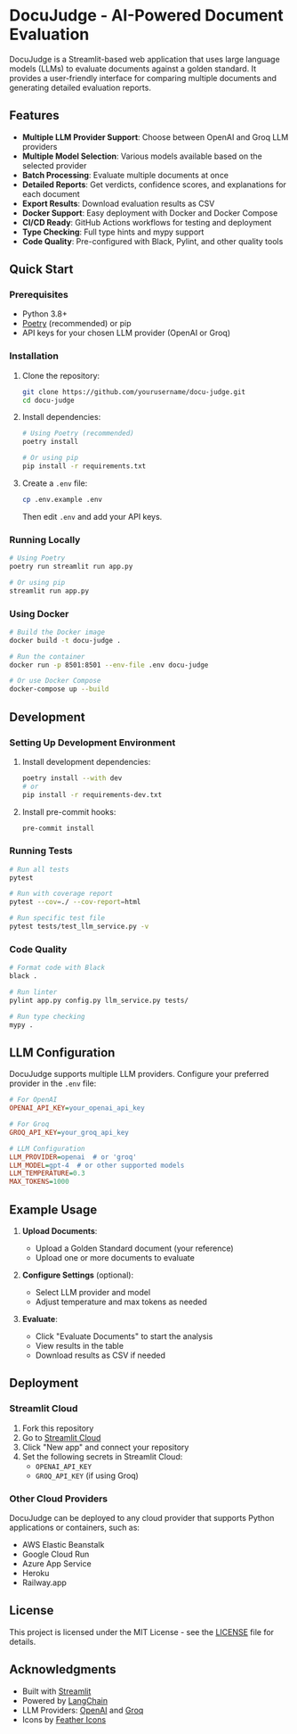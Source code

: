 # DocuJudge - AI-Powered Document Evaluation

DocuJudge is a Streamlit-based web application that uses large language models (LLMs) to evaluate documents against a golden standard. It provides a user-friendly interface for comparing multiple documents and generating detailed evaluation reports.

## Features

- **Multiple LLM Provider Support**: Choose between OpenAI and Groq LLM providers
- **Multiple Model Selection**: Various models available based on the selected provider
- **Batch Processing**: Evaluate multiple documents at once
- **Detailed Reports**: Get verdicts, confidence scores, and explanations for each document
- **Export Results**: Download evaluation results as CSV
- **Docker Support**: Easy deployment with Docker and Docker Compose
- **CI/CD Ready**: GitHub Actions workflows for testing and deployment
- **Type Checking**: Full type hints and mypy support
- **Code Quality**: Pre-configured with Black, Pylint, and other quality tools

## Quick Start

### Prerequisites

- Python 3.8+
- [Poetry](https://python-poetry.org/) (recommended) or pip
- API keys for your chosen LLM provider (OpenAI or Groq)

### Installation

1. Clone the repository:
   ```bash
   git clone https://github.com/yourusername/docu-judge.git
   cd docu-judge
   ```

2. Install dependencies:
   ```bash
   # Using Poetry (recommended)
   poetry install
   
   # Or using pip
   pip install -r requirements.txt
   ```

3. Create a `.env` file:
   ```bash
   cp .env.example .env
   ```
   Then edit `.env` and add your API keys.

### Running Locally

```bash
# Using Poetry
poetry run streamlit run app.py

# Or using pip
streamlit run app.py
```

### Using Docker

```bash
# Build the Docker image
docker build -t docu-judge .

# Run the container
docker run -p 8501:8501 --env-file .env docu-judge

# Or use Docker Compose
docker-compose up --build
```

## Development

### Setting Up Development Environment

1. Install development dependencies:
   ```bash
   poetry install --with dev
   # or
   pip install -r requirements-dev.txt
   ```

2. Install pre-commit hooks:
   ```bash
   pre-commit install
   ```

### Running Tests

```bash
# Run all tests
pytest

# Run with coverage report
pytest --cov=./ --cov-report=html

# Run specific test file
pytest tests/test_llm_service.py -v
```

### Code Quality

```bash
# Format code with Black
black .

# Run linter
pylint app.py config.py llm_service.py tests/

# Run type checking
mypy .
```

## LLM Configuration

DocuJudge supports multiple LLM providers. Configure your preferred provider in the `.env` file:

```ini
# For OpenAI
OPENAI_API_KEY=your_openai_api_key

# For Groq
GROQ_API_KEY=your_groq_api_key

# LLM Configuration
LLM_PROVIDER=openai  # or 'groq'
LLM_MODEL=gpt-4  # or other supported models
LLM_TEMPERATURE=0.3
MAX_TOKENS=1000
```

## Example Usage

1. **Upload Documents**:
   - Upload a Golden Standard document (your reference)
   - Upload one or more documents to evaluate

2. **Configure Settings** (optional):
   - Select LLM provider and model
   - Adjust temperature and max tokens as needed

3. **Evaluate**:
   - Click "Evaluate Documents" to start the analysis
   - View results in the table
   - Download results as CSV if needed

## Deployment

### Streamlit Cloud

1. Fork this repository
2. Go to [Streamlit Cloud](https://share.streamlit.io/)
3. Click "New app" and connect your repository
4. Set the following secrets in Streamlit Cloud:
   - `OPENAI_API_KEY`
   - `GROQ_API_KEY` (if using Groq)

### Other Cloud Providers

DocuJudge can be deployed to any cloud provider that supports Python applications or containers, such as:
- AWS Elastic Beanstalk
- Google Cloud Run
- Azure App Service
- Heroku
- Railway.app

## License

This project is licensed under the MIT License - see the [LICENSE](LICENSE) file for details.

## Acknowledgments

- Built with [Streamlit](https://streamlit.io/)
- Powered by [LangChain](https://python.langchain.com/)
- LLM Providers: [OpenAI](https://openai.com/) and [Groq](https://groq.com/)
- Icons by [Feather Icons](https://feathericons.com/)
